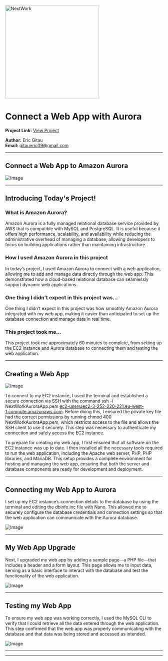 <img src="https://cdn.prod.website-files.com/677c400686e724409a5a7409/6790ad949cf622dc8dcd9fe4_nextwork-logo-leather.svg" alt="NextWork" width="300" />

# Connect a Web App with Aurora

**Project Link:** [View Project](http://learn.nextwork.org/projects/aws-databases-webapp)

**Author:** Eric Gitau  
**Email:** gitaueric09@gmail.com

---

## Connect a Web App to Amazon Aurora

![Image](http://learn.nextwork.org/inspired_purple_vibrant_plum/uploads/aws-databases-webapp_1709b26b)

---

## Introducing Today's Project!

### What is Amazon Aurora?

Amazon Aurora is a fully managed relational database service provided by AWS that is compatible with MySQL and PostgreSQL. It is useful because it offers high performance, scalability, and availability while reducing the administrative overhead of managing a database, allowing developers to focus on building applications rather than maintaining infrastructure.

### How I used Amazon Aurora in this project

In today’s project, I used Amazon Aurora to connect with a web application, allowing me to add and manage data directly through the web app. This demonstrated how a cloud-based relational database can seamlessly support dynamic web applications.

### One thing I didn't expect in this project was...

One thing I didn’t expect in this project was how smoothly Amazon Aurora integrated with my web app, making it easier than anticipated to set up the database connection and manage data in real time.

### This project took me...

This project took me approximately 60 minutes to complete, from setting up the EC2 instance and Aurora database to connecting them and testing the web application.

---

## Creating a Web App

![Image](http://learn.nextwork.org/inspired_purple_vibrant_plum/uploads/aws-databases-webapp_b7999168)

To connect to my EC2 instance, I used the terminal and established a secure connection via SSH with the command ssh -i NextWorkAuroraApp.pem ec2-user@ec2-3-252-220-221.eu-west-1.compute.amazonaws.com. Before doing this, I ensured the private key file had the correct permissions by running chmod 400 NextWorkAuroraApp.pem, which restricts access to the file and allows the SSH client to use it securely. This step was necessary to authenticate my connection and safely access the EC2 instance.

To prepare for creating my web app, I first ensured that all software on the EC2 instance was up to date. I then installed all the necessary tools required to run the web application, including the Apache web server, PHP, PHP libraries, and MariaDB. This setup provides a complete environment for hosting and managing the web app, ensuring that both the server and database components are ready for development and deployment.

---

## Connecting my Web App to Aurora

I set up my EC2 instance’s connection details to the database by using the terminal and editing the dbinfo.inc file with Nano. This allowed me to securely configure the database credentials and connection settings so that the web application can communicate with the Aurora database.

![Image](http://learn.nextwork.org/inspired_purple_vibrant_plum/uploads/aws-databases-webapp_1709b25b)

---

## My Web App Upgrade

Next, I upgraded my web app by adding a sample page—a PHP file—that includes a header and a form layout. This page allows me to input data, serving as a basic interface to interact with the database and test the functionality of the web application.

![Image](http://learn.nextwork.org/inspired_purple_vibrant_plum/uploads/aws-databases-webapp_2709b25b)

---

## Testing my Web App

To ensure my web app was working correctly, I used the MySQL CLI to verify that I could retrieve all the data entered through the web application. This step confirmed that the web app was properly communicating with the database and that data was being stored and accessed as intended.

![Image](http://learn.nextwork.org/inspired_purple_vibrant_plum/uploads/aws-databases-webapp_1409z22b)

---

---

